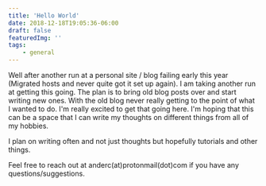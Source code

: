 ```yaml
---
title: 'Hello World'
date: 2018-12-18T19:05:36-06:00
draft: false
featuredImg: ''
tags:
    - general
---
```


Well after another run at a personal site / blog failing early this year (Migrated hosts and never quite got it set up again). I am taking another run at getting this going. The plan is to bring old blog posts over and start writing new ones. With the old blog never really getting to the point of what I wanted to do. I'm really excited to get that going here. I'm hoping that this can be a space that I can write my thoughts on different things from all of my hobbies.

I plan on writing often and not just thoughts but hopefully tutorials and other things.

Feel free to reach out at anderc(at)protonmail(dot)com if you have any questions/suggestions.
